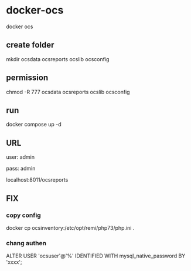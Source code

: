 # docker-ocs
docker ocs

## create folder

mkdir ocsdata ocsreports ocslib ocsconfig

## permission 

chmod -R 777 ocsdata ocsreports ocslib ocsconfig

## run

docker compose up -d

## URL

user: admin

pass: admin

localhost:8011/ocsreports

## FIX 

### copy config

docker cp ocsinventory:/etc/opt/remi/php73/php.ini .

### chang authen

ALTER USER 'ocsuser'@'%' IDENTIFIED WITH mysql_native_password BY 'xxxx';

